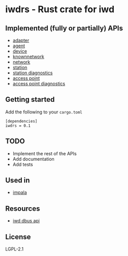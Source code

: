 # iwdrs - Rust crate for iwd

## Implemented (fully or partially) APIs

- [adapter](https://git.kernel.org/pub/scm/network/wireless/iwd.git/tree/doc/adapter-api.txt)
- [agent](https://git.kernel.org/pub/scm/network/wireless/iwd.git/tree/doc/agent-api.txt)
- [device](https://git.kernel.org/pub/scm/network/wireless/iwd.git/tree/doc/device-api.txt)
- [knownnetwork](https://git.kernel.org/pub/scm/network/wireless/iwd.git/tree/doc/knownnetwork-api.txt)
- [network](https://git.kernel.org/pub/scm/network/wireless/iwd.git/tree/doc/network-api.txt)
- [station](https://git.kernel.org/pub/scm/network/wireless/iwd.git/tree/doc/station-api.txt)
- [station diagnostics](https://git.kernel.org/pub/scm/network/wireless/iwd.git/tree/doc/station-diagnostic-api.txt)
- [access point](https://git.kernel.org/pub/scm/network/wireless/iwd.git/tree/doc/access-point-api.txt)
- [access point diagnostics](https://git.kernel.org/pub/scm/network/wireless/iwd.git/tree/doc/access-point-diagnostic-api.txt)

## Getting started

Add the following to your `cargo.toml`

```
[dependencies]
iwdrs = 0.1
```

## TODO

- Implement the rest of the APIs
- Add documentation
- Add tests

## Used in

- [impala](https://github.com/pythops/impala)

## Resources

- [iwd dbus api](https://git.kernel.org/pub/scm/network/wireless/iwd.git/tree/doc)

## License

LGPL-2.1
